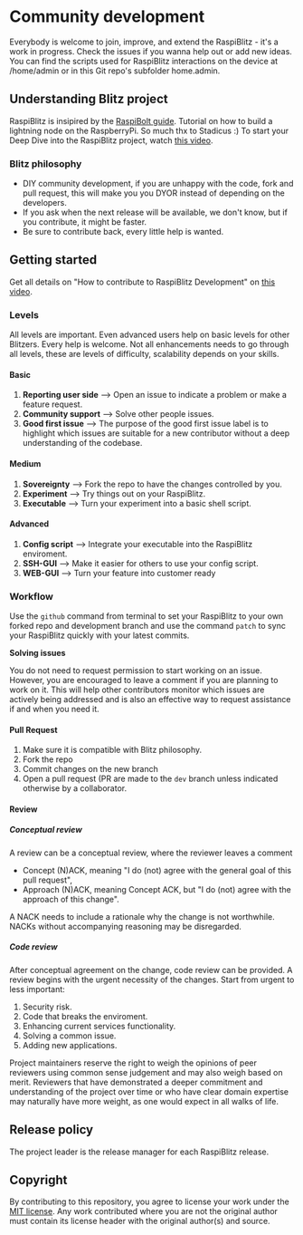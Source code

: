 # Community development
Everybody is welcome to join, improve, and extend the RaspiBlitz - it's a work in progress. Check the issues if you wanna help out or add new ideas. You can find the scripts used for RaspiBlitz interactions on the device at /home/admin or in this Git repo's subfolder home.admin.

## Understanding Blitz project
RaspiBlitz is insipired by the [RaspiBolt guide](https://raspibolt.github.io/raspibolt/). Tutorial on how to build a lightning node on the RaspberryPi. So much thx to Stadicus :)
To start your Deep Dive into the RaspiBlitz project, watch [this video](https://www.youtube.com/watch?v=QXUGg45CWLo).

### Blitz philosophy

* DIY community development, if you are unhappy with the code, fork and pull request, this will make you you DYOR instead of depending on the developers.
* If you ask when the next release will be available, we don't know, but if you contribute, it might be faster.
* Be sure to contribute back, every little help is wanted.

## Getting started
Get all details on "How to contribute to RaspiBlitz Development" on [this video](https://www.youtube.com/watch?v=ZVtZepV3OfM).

### Levels
All levels are important. Even advanced users help on basic levels for other Blitzers. Every help is welcome.
Not all enhancements needs to go through all levels, these are levels of difficulty, scalability depends on your skills.

#### Basic
1. **Reporting user side** --> Open an issue to indicate a problem or make a feature request.
1. **Community support** --> Solve other people issues.
1. **Good first issue** --> The purpose of the good first issue label is to highlight which issues are suitable for a new contributor without a deep understanding of the codebase.

#### Medium
1. **Sovereignty** --> Fork the repo to have the changes controlled by you.
1. **Experiment** --> Try things out on your RaspiBlitz.
1. **Executable** --> Turn your experiment into a basic shell script.

#### Advanced
1. **Config script** --> Integrate your executable into the RaspiBlitz enviroment.
1. **SSH-GUI** --> Make it easier for others to use your config script.
1. **WEB-GUI** --> Turn your feature into customer ready

### Workflow

Use the `github` command from terminal to set your RaspiBlitz to your own forked repo and development branch and use the command `patch` to sync your RaspiBlitz quickly with your latest commits. 

**Solving issues**

You do not need to request permission to start working on an issue. However,
you are encouraged to leave a comment if you are planning to work on it. This
will help other contributors monitor which issues are actively being addressed
and is also an effective way to request assistance if and when you need it.

#### Pull Request

1. Make sure it is compatible with Blitz philosophy.
1. Fork the repo
1. Commit changes on the new branch
1. Open a pull request (PR are made to the `dev` branch unless indicated otherwise by a collaborator.

#### Review

##### Conceptual review

A review can be a conceptual review, where the reviewer leaves a comment

* Concept (N)ACK, meaning "I do (not) agree with the general goal of this pull
request",
* Approach (N)ACK, meaning Concept ACK, but "I do (not) agree with the
approach of this change".

A NACK needs to include a rationale why the change is not worthwhile.
NACKs without accompanying reasoning may be disregarded.

##### Code review 

After conceptual agreement on the change, code review can be provided. A review begins with the urgent necessity of the changes.
Start from urgent to less important:
1. Security risk.
1. Code that breaks the enviroment.
1. Enhancing current services functionality.
1. Solving a common issue.
1. Adding new applications.

Project maintainers reserve the right to weigh the opinions of peer reviewers using common sense judgement and may also weigh based on merit.
Reviewers that have demonstrated a deeper commitment and understanding of the project over time or who have clear domain expertise may naturally have more weight, as one would expect in all walks of life.

## Release policy
The project leader is the release manager for each RaspiBlitz release.

## Copyright
By contributing to this repository, you agree to license your work under the [MIT license](https://github.com/raspiblitz/raspiblitz/blob/master/LICENSE).
Any work contributed where you are not the original author must contain its license header with the original author(s) and source.

